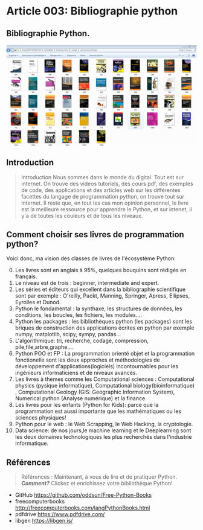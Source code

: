 <!--
author:   (c) riadh BEN NESSIB
email:    riadhbennessib@gmail.com
version:  0.1.0
language: fr
logo: https://raw.githubusercontent.com/pyTUNISIA/home/master/images/py/pyTunisiaBooks.png
comment:  pyTUNISIA: Programmation Scientifique avec python.
mode: Textbook
script:   https://pyodide-cdn2.iodide.io/v0.15.0/full/pyodide.js
@onload
window.languagePluginUrl = 'https://pyodide-cdn2.iodide.io/v0.15.0/full/'
window.pyodide_ready = false;
window.pyodide_modules = new Set()
window.py_packages = ["matplotlib", "numpy"]
window.loadModules = function() {
  languagePluginLoader.then(() => {
    console.log("pyodide is ready")
    if (window.py_packages) {

      for( let i = 0; i < window.py_packages.length; i++ ) {
        window.pyodide_modules.add(window.py_packages[i])
      }

      pyodide.loadPackage(window.py_packages).then(() => {
        console.log("all packages loaded")
        window.pyodide_ready = true;
      });
    }
    else {
      window.pyodide_ready = true;
    }
  })
}

window.loadModules()

@end


@Pyodide.eval: @Pyodide.eval_(@uid)

@Pyodide.eval_
<script>

function initPlot() {
try {

pyodide.runPython(`
import io, base64

try:
  img_str_
except NameError:
  img_str_ = {}

def plot(fig, id="plot-@0"):
  buf = io.BytesIO()
  fig.savefig(buf, format='png')
  buf.seek(0)
  img_str_[id] = "data:image/png;base64," + base64.b64encode(buf.read()).decode('UTF-8')
`)
} catch (e) {}
}

function copyPlot() {
  if ( pyodide.globals.img_str_["plot-@0"] ) {
    document.getElementById("plot-@0").src = pyodide.globals.img_str_["plot-@0"]
    document.getElementById("plot-@0").parentElement.style = ""
  }
}

////////////////////////////////////////////////////

function runPython() {
  if (window.pyodide_ready) {
    pyodide.globals.print = (...e) => { e = e.slice(0,-1); console.log(...e) };
    setTimeout(() => {
      try {
        initPlot()

        let fin = pyodide.runPython(`@input`)
        if (fin) {
          console.log(fin)
        }
        copyPlot()
        send.lia("LIA: stop")
      } catch(e) {
        //window.py_packages = ["matplotlib"]
        let module = e.message.match(/ModuleNotFoundError: No module named '([^']+)/g)
        if (! module) {
          console.error(e)
          //let msg = e.message.match(/File "<unknown>", line (\d+)\n.*\n.*\n.*/g)
          //window.console.log(msg[0])
          send.lia("LIA: stop")
        }
        else if (module.length != 0) {
          module = module[0].split("'")[1]
          if (window.pyodide_modules.has(module)) {
            console.error(e)
            send.lia("LIA: stop")
          } else {
            console.debug("downloading module =>", module)
            window.py_packages = [ module ]
            window.pyodide_ready = false
            window.loadModules()
            runPython()
          }
        }
        else {
          console.error(e)

          send.lia("LIA: stop")
        }
      }
    }, 100)
  } else {
    setTimeout(runPython, 234)
  }
}

runPython()

"LIA: wait";
</script>

<div id="pyplotdiv" style="display:none"><img id="plot-@0" /></div>

<script>
try {
if ( pyodide.globals.img_str_["plot-@0"] )
  document.getElementById("plot-@0").src = pyodide.globals.img_str_["plot-@0"]
  document.getElementById("plot-@0").parentElement.style = ""
} catch(e) {}

</script>

@end

-->

# Article 003: Bibliographie python

## Bibliographie Python.

![](https://raw.githubusercontent.com/pyTUNISIA/home/master/images/py/pyTunisiaBooks.png)<!--
style = "width: 500px;
        Height:250px;
        display: flex;
        align-items: center;
        justify-content: center;
        border: 5px solid;
         // filter: grayscale(100%);"
-->
## Introduction
> Introduction
Nous sommes dans le monde du digital. Tout est sur internet. On trouve des videos tutoriels, des cours pdf, des exemples de code, des applications et des articles web sur les différentes facettes du langage de programmation python, on trouve tout  sur internet. Il reste que, en tout les cas mon opinion personnel,  le livre est  la meilleure ressource pour apprendre le Python, et sur intenet, il y'a de toutes les couleurs et de tous les niveaux. 
## Comment choisir ses livres de programmation python?
Voici donc, ma vision des classes de livres de l'écosystème Python:

0. Les livres sont en anglais à 95%, quelques bouquins sont rédigés en français.
1. Le niveau est de trois : beginner, intermediate and expert.
2. Les séries et éditeurs qui excellent dans la bibliographie scientifique sont par exemple : O'reilly, Packt, Manning, Springer, Apress, Ellipses, Eyrolles et Dunod.
3. Python le fondamental : la synthaxe, les structures de données, les conditions, les boucles, les fichiers, les modules....
4. Python les packages   : les bibliothèques python (les packages) sont les briques de construction des applications écrites en python par exemple  numpy, matplotlib, scipy, sympy, pandas...
5. L'algorithmique: tri, recherche, codage, compression, pile,file,arbre,graphe....
6. Python POO et FP : La programmation orienté objet et la programmation fonctionelle sont les deux approches et méthodologies de développement d'applications(logiciels) incontournables pour les ingénieurs informaticiens  et de niveaux avancés.
7. Les livres à thèmes comme les Computational sciences : Computational physics (pysique informatique), Computational biology(bioinformatique) , Computational Geology (GIS: Geographic Information System), Numerical python (Analyse numérique) et la finance.
8. Les livres pour les enfants (Python for Kids): parce que la programmation est aussi importante que les mathématiques ou les sciences physiques!
9. Python pour le web : le Web Scrapping, le Web Hacking, la cryptologie.
10. Data science: de nos jours,le machine learning et le Deeplearning sont les deux domaines technologiques les plus recherchés dans l'industrie informatique.

## Références
> Références :
Maintenant, à vous de lire et de pratiquer Python. __*Comment?*__ Clickez et enrichissez votre bibliothèque Python!

* GitHub https://github.com/oddsun/Free-Python-Books
* freecomputerbooks http://freecomputerbooks.com/langPythonBooks.html
* pdfdrive https://www.pdfdrive.com/
* libgen https://libgen.is/

